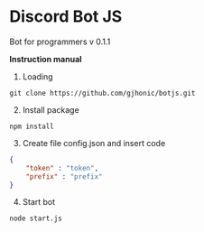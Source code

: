 # Discord Bot JS

Bot for programmers
v 0.1.1

**Instruction manual**
1) Loading
```
git clone https://github.com/gjhonic/botjs.git
```
2) Install package
```
npm install
```
3) Create file config.json and insert code
```json
{
    "token" : "token",
    "prefix" : "prefix"
}
```
4) Start bot
```
node start.js
```
